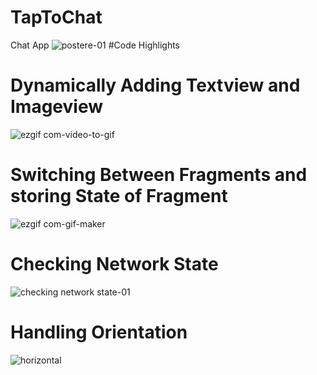 # TapToChat
Chat App
![postere-01](https://user-images.githubusercontent.com/54818560/82747921-7411f300-9dbb-11ea-9a30-891e909dd54f.png)
#Code Highlights
# Dynamically Adding Textview and Imageview
![ezgif com-video-to-gif](https://user-images.githubusercontent.com/54818560/82748015-25b12400-9dbc-11ea-8a1d-58598026ee5e.gif)
# Switching Between Fragments and storing State of Fragment
![ezgif com-gif-maker](https://user-images.githubusercontent.com/54818560/82748097-dd463600-9dbc-11ea-8989-cab90c0776b3.gif)
# Checking Network State
![checking network state-01](https://user-images.githubusercontent.com/54818560/82748107-fbac3180-9dbc-11ea-8087-c6bf9807e039.jpg)
# Handling Orientation
![horizontal](https://user-images.githubusercontent.com/54818560/82748115-167ea600-9dbd-11ea-91dc-34a271835515.png)
